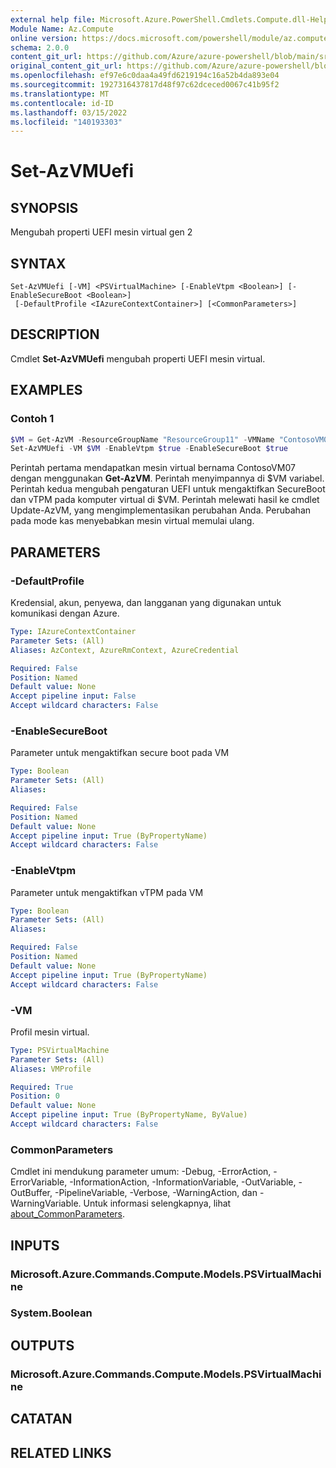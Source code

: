 ```yaml
---
external help file: Microsoft.Azure.PowerShell.Cmdlets.Compute.dll-Help.xml
Module Name: Az.Compute
online version: https://docs.microsoft.com/powershell/module/az.compute/set-azvmuefi
schema: 2.0.0
content_git_url: https://github.com/Azure/azure-powershell/blob/main/src/Compute/Compute/help/Set-AzVMUefi.md
original_content_git_url: https://github.com/Azure/azure-powershell/blob/main/src/Compute/Compute/help/Set-AzVMUefi.md
ms.openlocfilehash: ef97e6c0daa4a49fd6219194c16a52b4da893e04
ms.sourcegitcommit: 1927316437817d48f97c62dceced0067c41b95f2
ms.translationtype: MT
ms.contentlocale: id-ID
ms.lasthandoff: 03/15/2022
ms.locfileid: "140193303"
---
```

# Set-AzVMUefi

## SYNOPSIS
Mengubah properti UEFI mesin virtual gen 2

## SYNTAX

```
Set-AzVMUefi [-VM] <PSVirtualMachine> [-EnableVtpm <Boolean>] [-EnableSecureBoot <Boolean>]
 [-DefaultProfile <IAzureContextContainer>] [<CommonParameters>]
```

## DESCRIPTION
Cmdlet **Set-AzVMUefi** mengubah properti UEFI mesin virtual.

## EXAMPLES

### Contoh 1
```powershell
$VM = Get-AzVM -ResourceGroupName "ResourceGroup11" -VMName "ContosoVM07"
Set-AzVMUefi -VM $VM -EnableVtpm $true -EnableSecureBoot $true
```

Perintah pertama mendapatkan mesin virtual bernama ContosoVM07 dengan menggunakan **Get-AzVM**.
Perintah menyimpannya di $VM variabel.
Perintah kedua mengubah pengaturan UEFI untuk mengaktifkan SecureBoot dan vTPM pada komputer virtual di $VM.
Perintah melewati hasil ke cmdlet Update-AzVM, yang mengimplementasikan perubahan Anda.
Perubahan pada mode kas menyebabkan mesin virtual memulai ulang.

## PARAMETERS

### -DefaultProfile
Kredensial, akun, penyewa, dan langganan yang digunakan untuk komunikasi dengan Azure.

```yaml
Type: IAzureContextContainer
Parameter Sets: (All)
Aliases: AzContext, AzureRmContext, AzureCredential

Required: False
Position: Named
Default value: None
Accept pipeline input: False
Accept wildcard characters: False
```

### -EnableSecureBoot
Parameter untuk mengaktifkan secure boot pada VM

```yaml
Type: Boolean
Parameter Sets: (All)
Aliases:

Required: False
Position: Named
Default value: None
Accept pipeline input: True (ByPropertyName)
Accept wildcard characters: False
```

### -EnableVtpm
Parameter untuk mengaktifkan vTPM pada VM

```yaml
Type: Boolean
Parameter Sets: (All)
Aliases:

Required: False
Position: Named
Default value: None
Accept pipeline input: True (ByPropertyName)
Accept wildcard characters: False
```

### -VM
Profil mesin virtual.

```yaml
Type: PSVirtualMachine
Parameter Sets: (All)
Aliases: VMProfile

Required: True
Position: 0
Default value: None
Accept pipeline input: True (ByPropertyName, ByValue)
Accept wildcard characters: False
```

### CommonParameters
Cmdlet ini mendukung parameter umum: -Debug, -ErrorAction, -ErrorVariable, -InformationAction, -InformationVariable, -OutVariable, -OutBuffer, -PipelineVariable, -Verbose, -WarningAction, dan -WarningVariable. Untuk informasi selengkapnya, lihat [about_CommonParameters](http://go.microsoft.com/fwlink/?LinkID=113216).

## INPUTS

### Microsoft.Azure.Commands.Compute.Models.PSVirtualMachine

### System.Boolean

## OUTPUTS

### Microsoft.Azure.Commands.Compute.Models.PSVirtualMachine

## CATATAN

## RELATED LINKS

